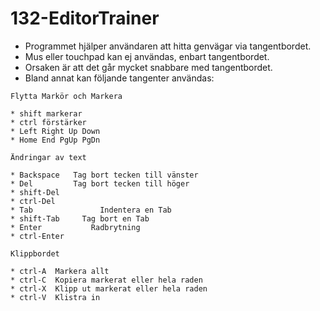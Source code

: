 # 132-EditorTrainer

* Programmet hjälper användaren att hitta genvägar via tangentbordet.
* Mus eller touchpad kan ej användas, enbart tangentbordet.
* Orsaken är att det går mycket snabbare med tangentbordet.
* Bland annat kan följande tangenter användas:

```
Flytta Markör och Markera

* shift markerar
* ctrl förstärker
* Left Right Up Down       
* Home End PgUp PgDn

Ändringar av text

* Backspace   Tag bort tecken till vänster
* Del         Tag bort tecken till höger
* shift-Del
* ctrl-Del
* Tab    			Indentera en Tab
* shift-Tab		Tag bort en Tab
* Enter 		  Radbrytning     	
* ctrl-Enter

Klippbordet

* ctrl-A  Markera allt
* ctrl-C  Kopiera markerat eller hela raden 
* ctrl-X  Klipp ut markerat eller hela raden
* ctrl-V  Klistra in
```